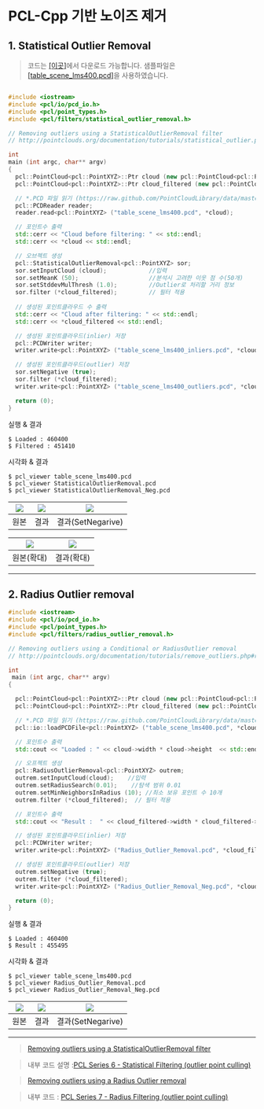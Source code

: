 # PCL-Cpp 기반 노이즈 제거 

## 1. Statistical Outlier Removal

> 코드는 [[이곳]](https://github.com/adioshun/gitBook_Tutorial_PCL/blob/master/Beginner/Part01-Chapter04-PCL-Cpp.cpp)에서 다운로드 가능합니다. 샘플파일은 [[table_scene_lms400.pcd]](https://raw.githubusercontent.com/adioshun/gitBook_Tutorial_PCL/master/Beginner/sample/table_scene_lms400.pcd )을 사용하였습니다. 


```cpp

#include <iostream>
#include <pcl/io/pcd_io.h>
#include <pcl/point_types.h>
#include <pcl/filters/statistical_outlier_removal.h>

// Removing outliers using a StatisticalOutlierRemoval filter
// http://pointclouds.org/documentation/tutorials/statistical_outlier.php#statistical-outlier-removal

int
main (int argc, char** argv)
{
  pcl::PointCloud<pcl::PointXYZ>::Ptr cloud (new pcl::PointCloud<pcl::PointXYZ>);
  pcl::PointCloud<pcl::PointXYZ>::Ptr cloud_filtered (new pcl::PointCloud<pcl::PointXYZ>);

  // *.PCD 파일 읽기 (https://raw.github.com/PointCloudLibrary/data/master/tutorials/table_scene_lms400.pcd)
  pcl::PCDReader reader;
  reader.read<pcl::PointXYZ> ("table_scene_lms400.pcd", *cloud);

  // 포인트수 출력
  std::cerr << "Cloud before filtering: " << std::endl;
  std::cerr << *cloud << std::endl;

  // 오브젝트 생성 
  pcl::StatisticalOutlierRemoval<pcl::PointXYZ> sor;
  sor.setInputCloud (cloud);            //입력 
  sor.setMeanK (50);                    //분석시 고려한 이웃 점 수(50개)
  sor.setStddevMulThresh (1.0);         //Outlier로 처리할 거리 정보 
  sor.filter (*cloud_filtered);         // 필터 적용 
  
  // 생성된 포인트클라우드 수 출력 
  std::cerr << "Cloud after filtering: " << std::endl;
  std::cerr << *cloud_filtered << std::endl;

  // 생성된 포인트클라우드(inlier) 저장 
  pcl::PCDWriter writer;
  writer.write<pcl::PointXYZ> ("table_scene_lms400_inliers.pcd", *cloud_filtered, false);

  // 생성된 포인트클라우드(outlier) 저장 
  sor.setNegative (true);
  sor.filter (*cloud_filtered);
  writer.write<pcl::PointXYZ> ("table_scene_lms400_outliers.pcd", *cloud_filtered, false);

  return (0);
}


```

실행 & 결과
```
$ Loaded : 460400
$ Filtered : 451410
```


시각화 & 결과

```
$ pcl_viewer table_scene_lms400.pcd 
$ pcl_viewer StatisticalOutlierRemoval.pcd 
$ pcl_viewer StatisticalOutlierRemoval_Neg.pcd 
```



|![](https://i.imgur.com/yn4JEuH.png)|![](https://i.imgur.com/eSJIQlT.png)|![](https://i.imgur.com/92kPpnC.png)|
|-|-|-|
|원본|결과|결과(SetNegarive)|

|![](https://i.imgur.com/R4GPZI7.png)|![](https://i.imgur.com/IM34sRA.png)|
|-|-|
|원본(확대)|결과(확대)|

---


## 2. Radius Outlier removal



```cpp
#include <iostream>
#include <pcl/io/pcd_io.h>
#include <pcl/point_types.h>
#include <pcl/filters/radius_outlier_removal.h>

// Removing outliers using a Conditional or RadiusOutlier removal
// http://pointclouds.org/documentation/tutorials/remove_outliers.php#remove-outliers

int
 main (int argc, char** argv)
{

  pcl::PointCloud<pcl::PointXYZ>::Ptr cloud (new pcl::PointCloud<pcl::PointXYZ>);
  pcl::PointCloud<pcl::PointXYZ>::Ptr cloud_filtered (new pcl::PointCloud<pcl::PointXYZ>);

  // *.PCD 파일 읽기 (https://raw.github.com/PointCloudLibrary/data/master/tutorials/table_scene_lms400.pcd)
  pcl::io::loadPCDFile<pcl::PointXYZ> ("table_scene_lms400.pcd", *cloud);

  // 포인트수 출력
  std::cout << "Loaded : " << cloud->width * cloud->height  << std::endl;

  // 오프젝트 생성 
  pcl::RadiusOutlierRemoval<pcl::PointXYZ> outrem;
  outrem.setInputCloud(cloud);    //입력 
  outrem.setRadiusSearch(0.01);    //탐색 범위 0.01
  outrem.setMinNeighborsInRadius (10); //최소 보유 포인트 수 10개 
  outrem.filter (*cloud_filtered);  // 필터 적용 

  // 포인트수 출력
  std::cout << "Result :  " << cloud_filtered->width * cloud_filtered->height  << std::endl;

  // 생성된 포인트클라우드(inlier) 저장 
  pcl::PCDWriter writer;
  writer.write<pcl::PointXYZ> ("Radius_Outlier_Removal.pcd", *cloud_filtered, false);

  // 생성된 포인트클라우드(outlier) 저장 
  outrem.setNegative (true);
  outrem.filter (*cloud_filtered);
  writer.write<pcl::PointXYZ> ("Radius_Outlier_Removal_Neg.pcd", *cloud_filtered, false);

  return (0);
}

```

실행 & 결과
```
$ Loaded : 460400
$ Result : 455495
```


시각화 & 결과

```
$ pcl_viewer table_scene_lms400.pcd 
$ pcl_viewer Radius_Outlier_Removal.pcd 
$ pcl_viewer Radius_Outlier_Removal_Neg.pcd 
```



|![](https://i.imgur.com/yn4JEuH.png)|![](https://i.imgur.com/eSJIQlT.png)|![](https://i.imgur.com/ZFwFOHh.png)|
|-|-|-|
|원본|결과|결과(SetNegarive)|


---

> [Removing outliers using a StatisticalOutlierRemoval filter](http://pointclouds.org/documentation/tutorials/statistical_outlier.php#statistical-outlier-removal)

> 내부 코드 설명 :[PCL Series 6 - Statistical Filtering (outlier point culling)](https://blog.csdn.net/qq_22170875/article/details/84994029)

> [Removing outliers using a Radius Outlier removal](http://pointclouds.org/documentation/tutorials/remove_outliers.php#remove-outliers)

> 내부 코드 : [PCL Series 7 - Radius Filtering (outlier point culling)](https://blog.csdn.net/qq_22170875/article/details/89244371)



